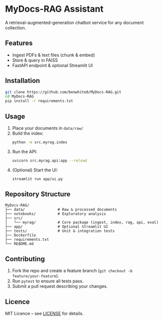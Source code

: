 # MyDocs-RAG Assistant

A retrieval-augmented-generation chatbot service for any document collection.

## Features

- Ingest PDFs & text files (chunk & embed)  
- Store & query in FAISS  
- FastAPI endpoint & optional Streamlit UI  

## Installation

```bash
git clone https://github.com/benwhite0/MyDocs-RAG.git
cd MyDocs-RAG
pip install -r requirements.txt
```

## Usage

1. Place your documents in `data/raw/`  
2. Build the index:  
   ```bash
   python -m src.myrag.index
   ```  
3. Run the API:  
   ```bash
   uvicorn src.myrag.api:app --reload
   ```  
4. (Optional) Start the UI:  
   ```bash
   streamlit run app/ui.py
   ```

## Repository Structure

```
MyDocs-RAG/
├── data/               # Raw & processed documents
├── notebooks/          # Exploratory analysis
├── src/
│   └── myrag/          # Core package (ingest, index, rag, api, eval)
├── app/                # Optional Streamlit UI
├── tests/              # Unit & integration tests
├── Dockerfile
├── requirements.txt
└── README.md
```


## Contributing

1. Fork the repo and create a feature branch (`git checkout -b feature/your-feature`).
2. Run `pytest` to ensure all tests pass.
3. Submit a pull request describing your changes.

## Licence

MIT Licence – see [LICENSE](LICENSE) for details.
